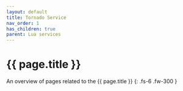 ```yaml
---
layout: default
title: Tornado Service
nav_order: 1
has_children: true
parent: Lua services
---
```


# {{ page.title }}


An overview of pages related to the {{ page.title }}
{: .fs-6 .fw-300 }
